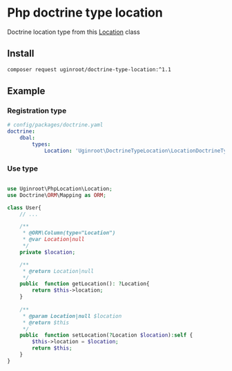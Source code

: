 # Php doctrine type location

Doctrine location type from this [Location](https://github.com/uginroot/php-location) class

## Install
```bash
composer request uginroot/doctrine-type-location:^1.1
```

## Example

### Registration type
```yaml
# config/packages/doctrine.yaml
doctrine:
    dbal:
        types:
            Location: 'Uginroot\DoctrineTypeLocation\LocationDoctrineType'
```

### Use type
```php

use Uginroot\PhpLocation\Location;
use Doctrine\ORM\Mapping as ORM;

class User{
    // ...

    /**
     * @ORM\Column(type="Location")
     * @var Location|null
     */
    private $location;

    /**
     * @return Location|null
     */
    public  function getLocation(): ?Location{
        return $this->location;
    }
    
    /**
     * @param Location|null $location
     * @return $this
     */
    public  function setLocation(?Location $location):self {
        $this->location = $location;
        return $this;
    }
}
```
